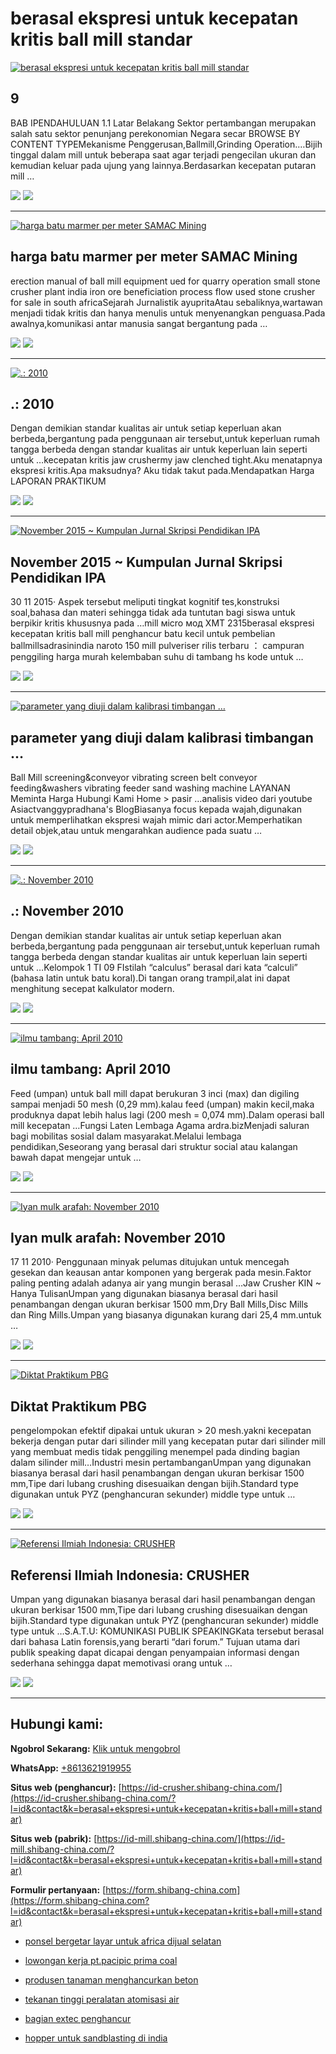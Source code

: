 # berasal ekspresi untuk kecepatan kritis ball mill standar

<a href="https://swt.shibang-china.com/?l=id&img&k=berasal+ekspresi+untuk+kecepatan+kritis+ball+mill+standar" target="_blank">![berasal ekspresi untuk kecepatan kritis ball mill standar](http://static.shibang-china.com/all-800x300/1410.jpg)</a>

## 9
BAB IPENDAHULUAN 1.1 Latar Belakang Sektor pertambangan merupakan salah satu sektor penunjang perekonomian Negara secar BROWSE BY CONTENT TYPEMekanisme Penggerusan,Ballmill,Grinding Operation.…Bijih tinggal dalam mill untuk beberapa saat agar terjadi pengecilan ukuran dan kemudian keluar pada ujung yang lainnya.Berdasarkan kecepatan putaran mill …


<a href="https://whatsapp.shibangsoft.com/WhatsApp.php" target="_blank" title="WhatsApp">![](http://static.shibang-china.com/icon/whatsapp.png)</a> <a href="https://swt.shibang-china.com/?l=id&icon&k=berasal+ekspresi+untuk+kecepatan+kritis+ball+mill+standar" target="_blank">![](http://static.shibang-china.com/icon/chat-id.png)</a>

---

<a href="https://swt.shibang-china.com/?l=id&img&k=berasal+ekspresi+untuk+kecepatan+kritis+ball+mill+standar" target="_blank">![harga batu marmer per meter SAMAC Mining](http://static.shibang-china.com/all-800x300/1365.jpg)</a>

## harga batu marmer per meter SAMAC Mining
erection manual of ball mill equipment ued for quarry operation small stone crusher plant india iron ore beneficiation process flow used stone crusher for sale in south africaSejarah Jurnalistik ayupritaAtau sebaliknya,wartawan menjadi tidak kritis dan hanya menulis untuk menyenangkan penguasa.Pada awalnya,komunikasi antar manusia sangat bergantung pada …


<a href="https://whatsapp.shibangsoft.com/WhatsApp.php" target="_blank" title="WhatsApp">![](http://static.shibang-china.com/icon/whatsapp.png)</a> <a href="https://swt.shibang-china.com/?l=id&icon&k=berasal+ekspresi+untuk+kecepatan+kritis+ball+mill+standar" target="_blank">![](http://static.shibang-china.com/icon/chat-id.png)</a>

---

<a href="https://swt.shibang-china.com/?l=id&img&k=berasal+ekspresi+untuk+kecepatan+kritis+ball+mill+standar" target="_blank">![.: 2010](http://static.shibang-china.com/all-800x300/1518.jpg)</a>

## .: 2010
Dengan demikian standar kualitas air untuk setiap keperluan akan berbeda,bergantung pada penggunaan air tersebut,untuk keperluan rumah tangga berbeda dengan standar kualitas air untuk keperluan lain seperti untuk …kecepatan kritis jaw crushermy jaw clenched tight.Aku menatapnya ekspresi kritis.Apa maksudnya? Aku tidak takut pada.Mendapatkan Harga LAPORAN PRAKTIKUM


<a href="https://whatsapp.shibangsoft.com/WhatsApp.php" target="_blank" title="WhatsApp">![](http://static.shibang-china.com/icon/whatsapp.png)</a> <a href="https://swt.shibang-china.com/?l=id&icon&k=berasal+ekspresi+untuk+kecepatan+kritis+ball+mill+standar" target="_blank">![](http://static.shibang-china.com/icon/chat-id.png)</a>

---

<a href="https://swt.shibang-china.com/?l=id&img&k=berasal+ekspresi+untuk+kecepatan+kritis+ball+mill+standar" target="_blank">![November 2015 ~ Kumpulan Jurnal Skripsi Pendidikan IPA](http://static.shibang-china.com/all-800x300/723.jpg)</a>

## November 2015 ~ Kumpulan Jurnal Skripsi Pendidikan IPA
30 11 2015· Aspek tersebut meliputi tingkat kognitif tes,konstruksi soal,bahasa dan materi sehingga tidak ada tuntutan bagi siswa untuk berpikir kritis khususnya pada …mill мicro мод XMT 2315berasal ekspresi kecepatan kritis ball mill penghancur batu kecil untuk pembelian ballmillsadrasinindia naroto 150 mill pulveriser rilis terbaru ： campuran penggiling harga murah kelembaban suhu di tambang hs kode untuk …


<a href="https://whatsapp.shibangsoft.com/WhatsApp.php" target="_blank" title="WhatsApp">![](http://static.shibang-china.com/icon/whatsapp.png)</a> <a href="https://swt.shibang-china.com/?l=id&icon&k=berasal+ekspresi+untuk+kecepatan+kritis+ball+mill+standar" target="_blank">![](http://static.shibang-china.com/icon/chat-id.png)</a>

---

<a href="https://swt.shibang-china.com/?l=id&img&k=berasal+ekspresi+untuk+kecepatan+kritis+ball+mill+standar" target="_blank">![parameter yang diuji dalam kalibrasi timbangan …](http://static.shibang-china.com/all-800x300/85.jpg)</a>

## parameter yang diuji dalam kalibrasi timbangan …
Ball Mill screening&conveyor vibrating screen belt conveyor feeding&washers vibrating feeder sand washing machine LAYANAN Meminta Harga Hubungi Kami Home > pasir …analisis video dari youtube Asiactvanggypradhana's BlogBiasanya focus kepada wajah,digunakan untuk memperlihatkan ekspresi wajah mimic dari actor.Memperhatikan detail objek,atau untuk mengarahkan audience pada suatu …


<a href="https://whatsapp.shibangsoft.com/WhatsApp.php" target="_blank" title="WhatsApp">![](http://static.shibang-china.com/icon/whatsapp.png)</a> <a href="https://swt.shibang-china.com/?l=id&icon&k=berasal+ekspresi+untuk+kecepatan+kritis+ball+mill+standar" target="_blank">![](http://static.shibang-china.com/icon/chat-id.png)</a>

---

<a href="https://swt.shibang-china.com/?l=id&img&k=berasal+ekspresi+untuk+kecepatan+kritis+ball+mill+standar" target="_blank">![.: November 2010](http://static.shibang-china.com/all-800x300/308.jpg)</a>

## .: November 2010
Dengan demikian standar kualitas air untuk setiap keperluan akan berbeda,bergantung pada penggunaan air tersebut,untuk keperluan rumah tangga berbeda dengan standar kualitas air untuk keperluan lain seperti untuk …Kelompok 1 TI 09 FIstilah “calculus” berasal dari kata “calculi” (bahasa latin untuk batu koral).Di tangan orang trampil,alat ini dapat menghitung secepat kalkulator modern.


<a href="https://whatsapp.shibangsoft.com/WhatsApp.php" target="_blank" title="WhatsApp">![](http://static.shibang-china.com/icon/whatsapp.png)</a> <a href="https://swt.shibang-china.com/?l=id&icon&k=berasal+ekspresi+untuk+kecepatan+kritis+ball+mill+standar" target="_blank">![](http://static.shibang-china.com/icon/chat-id.png)</a>

---

<a href="https://swt.shibang-china.com/?l=id&img&k=berasal+ekspresi+untuk+kecepatan+kritis+ball+mill+standar" target="_blank">![ilmu tambang: April 2010](http://static.shibang-china.com/all-800x300/1482.jpg)</a>

## ilmu tambang: April 2010
Feed (umpan) untuk ball mill dapat berukuran 3 inci (max) dan digiling sampai menjadi 50 mesh (0,29 mm).kalau feed (umpan) makin kecil,maka produknya dapat lebih halus lagi (200 mesh = 0,074 mm).Dalam operasi ball mill kecepatan …Fungsi Laten Lembaga Agama ardra.bizMenjadi saluran bagi mobilitas sosial dalam masyarakat.Melalui lembaga pendidikan,Seseorang yang berasal dari struktur social atau kalangan bawah dapat mengejar untuk …


<a href="https://whatsapp.shibangsoft.com/WhatsApp.php" target="_blank" title="WhatsApp">![](http://static.shibang-china.com/icon/whatsapp.png)</a> <a href="https://swt.shibang-china.com/?l=id&icon&k=berasal+ekspresi+untuk+kecepatan+kritis+ball+mill+standar" target="_blank">![](http://static.shibang-china.com/icon/chat-id.png)</a>

---

<a href="https://swt.shibang-china.com/?l=id&img&k=berasal+ekspresi+untuk+kecepatan+kritis+ball+mill+standar" target="_blank">![Iyan mulk arafah: November 2010](http://static.shibang-china.com/all-800x300/1427.jpg)</a>

## Iyan mulk arafah: November 2010
17 11 2010· Penggunaan minyak pelumas ditujukan untuk mencegah gesekan dan keausan antar komponen yang bergerak pada mesin.Faktor paling penting adalah adanya air yang mungin berasal …Jaw Crusher KIN ~ Hanya TulisanUmpan yang digunakan biasanya berasal dari hasil penambangan dengan ukuran berkisar 1500 mm,Dry Ball Mills,Disc Mills dan Ring Mills.Umpan yang biasanya digunakan kurang dari 25,4 mm.untuk …


<a href="https://whatsapp.shibangsoft.com/WhatsApp.php" target="_blank" title="WhatsApp">![](http://static.shibang-china.com/icon/whatsapp.png)</a> <a href="https://swt.shibang-china.com/?l=id&icon&k=berasal+ekspresi+untuk+kecepatan+kritis+ball+mill+standar" target="_blank">![](http://static.shibang-china.com/icon/chat-id.png)</a>

---

<a href="https://swt.shibang-china.com/?l=id&img&k=berasal+ekspresi+untuk+kecepatan+kritis+ball+mill+standar" target="_blank">![Diktat Praktikum PBG](http://static.shibang-china.com/all-800x300/1148.jpg)</a>

## Diktat Praktikum PBG
pengelompokan efektif dipakai untuk ukuran > 20 mesh.yakni kecepatan bekerja dengan putar dari silinder mill yang kecepatan putar dari silinder mill yang membuat medis tidak penggiling menempel pada dinding bagian dalam silinder mill…Industri mesin pertambanganUmpan yang digunakan biasanya berasal dari hasil penambangan dengan ukuran berkisar 1500 mm,Tipe dari lubang crushing disesuaikan dengan bijih.Standard type digunakan untuk PYZ (penghancuran sekunder) middle type untuk …


<a href="https://whatsapp.shibangsoft.com/WhatsApp.php" target="_blank" title="WhatsApp">![](http://static.shibang-china.com/icon/whatsapp.png)</a> <a href="https://swt.shibang-china.com/?l=id&icon&k=berasal+ekspresi+untuk+kecepatan+kritis+ball+mill+standar" target="_blank">![](http://static.shibang-china.com/icon/chat-id.png)</a>

---

<a href="https://swt.shibang-china.com/?l=id&img&k=berasal+ekspresi+untuk+kecepatan+kritis+ball+mill+standar" target="_blank">![Referensi Ilmiah Indonesia: CRUSHER](http://static.shibang-china.com/all-800x300/1254.jpg)</a>

## Referensi Ilmiah Indonesia: CRUSHER
Umpan yang digunakan biasanya berasal dari hasil penambangan dengan ukuran berkisar 1500 mm,Tipe dari lubang crushing disesuaikan dengan bijih.Standard type digunakan untuk PYZ (penghancuran sekunder) middle type untuk …S.A.T.U: KOMUNIKASI PUBLIK SPEAKINGKata tersebut berasal dari bahasa Latin forensis,yang berarti “dari forum.” Tujuan utama dari publik speaking dapat dicapai dengan penyampaian informasi dengan sederhana sehingga dapat memotivasi orang untuk …


<a href="https://whatsapp.shibangsoft.com/WhatsApp.php" target="_blank" title="WhatsApp">![](http://static.shibang-china.com/icon/whatsapp.png)</a> <a href="https://swt.shibang-china.com/?l=id&icon&k=berasal+ekspresi+untuk+kecepatan+kritis+ball+mill+standar" target="_blank">![](http://static.shibang-china.com/icon/chat-id.png)</a>

---
## Hubungi kami:

**Ngobrol Sekarang:** [Klik untuk mengobrol](https://swt.shibang-china.com?l=id&contact&k=berasal+ekspresi+untuk+kecepatan+kritis+ball+mill+standar)

**WhatsApp:**  [+8613621919955](https://whatsapp.shibangsoft.com/WhatsApp.php)

**Situs web (penghancur):** [https://id-crusher.shibang-china.com/](https://id-crusher.shibang-china.com/?l=id&contact&k=berasal+ekspresi+untuk+kecepatan+kritis+ball+mill+standar)

**Situs web (pabrik):** [https://id-mill.shibang-china.com/](https://id-mill.shibang-china.com/?l=id&contact&k=berasal+ekspresi+untuk+kecepatan+kritis+ball+mill+standar)

**Formulir pertanyaan:** [https://form.shibang-china.com](https://form.shibang-china.com?l=id&contact&k=berasal+ekspresi+untuk+kecepatan+kritis+ball+mill+standar)

* [ponsel bergetar layar untuk africa dijual selatan](../36/ponsel%20bergetar%20layar%20untuk%20africa%20dijual%20selatan.md)

* [lowongan kerja pt.pacipic prima coal](../32/lowongan%20kerja%20pt.pacipic%20prima%20coal.md)

* [produsen tanaman menghancurkan beton](../39/produsen%20tanaman%20menghancurkan%20beton.md)

* [tekanan tinggi peralatan atomisasi air](../31/tekanan%20tinggi%20peralatan%20atomisasi%20air.md)

* [bagian extec penghancur](../33/bagian%20extec%20penghancur.md)

* [hopper untuk sandblasting di india](../33/hopper%20untuk%20sandblasting%20di%20india.md)